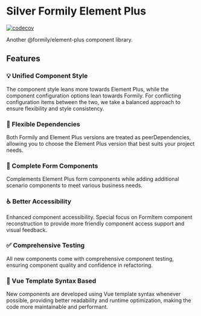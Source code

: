 # Silver Formily Element Plus

[![codecov](https://codecov.io/gh/hezhengxu2018/silver-formily-element-plus/graph/badge.svg?token=LZF15NPLJU)](https://codecov.io/gh/hezhengxu2018/silver-formily-element-plus)

Another @formily/element-plus component library.

## Features

### 💡 Unified Component Style

The component style leans more towards Element Plus, while the component configuration options lean towards Formily. For conflicting configuration items between the two, we take a balanced approach to ensure flexibility and style consistency.

### 🔌 Flexible Dependencies

Both Formily and Element Plus versions are treated as peerDependencies, allowing you to choose the Element Plus version that best suits your project needs.

### 🔑 Complete Form Components

Complements Element Plus form components while adding additional scenario components to meet various business needs.

### ♿️ Better Accessibility

Enhanced component accessibility. Special focus on FormItem component reconstruction to provide more friendly component access support and visual feedback.

### ✅ Comprehensive Testing

All new components come with comprehensive component testing, ensuring component quality and confidence in refactoring.

### 📝 Vue Template Syntax Based

New components are developed using Vue template syntax whenever possible, providing better readability and runtime optimization, making the code more maintainable and performant.
